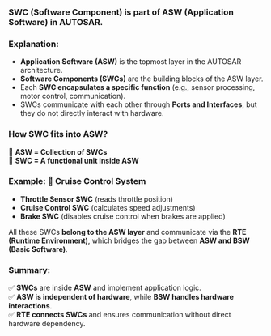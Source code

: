 ### **SWC (Software Component) is part of ASW (Application Software) in AUTOSAR.**  

### **Explanation:**  
- **Application Software (ASW)** is the topmost layer in the AUTOSAR architecture.  
- **Software Components (SWCs)** are the building blocks of the ASW layer.  
- Each **SWC encapsulates a specific function** (e.g., sensor processing, motor control, communication).  
- SWCs communicate with each other through **Ports and Interfaces**, but they do not directly interact with hardware.  

### **How SWC fits into ASW?**  
📌 **ASW = Collection of SWCs**  
📌 **SWC = A functional unit inside ASW**  

### **Example:** 🚗 **Cruise Control System**  
- **Throttle Sensor SWC** (reads throttle position)  
- **Cruise Control SWC** (calculates speed adjustments)  
- **Brake SWC** (disables cruise control when brakes are applied)  

All these SWCs **belong to the ASW layer** and communicate via the **RTE (Runtime Environment)**, which bridges the gap between **ASW and BSW (Basic Software)**.  

### **Summary:**  
✅ **SWCs** are inside **ASW** and implement application logic.  
✅ **ASW is independent of hardware**, while **BSW handles hardware interactions**.  
✅ **RTE connects SWCs** and ensures communication without direct hardware dependency.  

